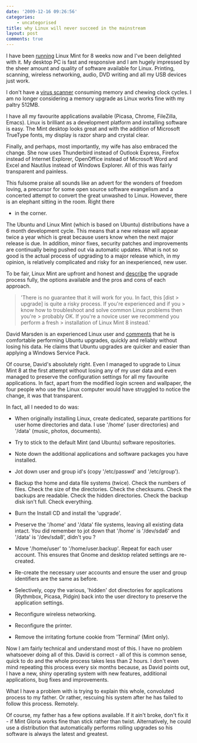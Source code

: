 ```yaml
---
date: '2009-12-16 09:26:56'
categories:
    - uncategorised
title: why Linux will never succeed in the mainstream
layout: post
comments: true
---
```


I have been
[running](http://www.nbrightside.com/blog/2009/10/14/how-i-ditched-windows-and-embraced-gloria)
Linux Mint for 8 weeks now and I've been delighted with it. My desktop
PC is fast and responsive and I am hugely impressed by the sheer
amount and quality of software available for Linux. Printing,
scanning, wireless networking, audio, DVD writing and all my USB
devices just work.

I don't have a [virus
scanner](http://www.nbrightside.com/blog/2006/07/22/so-farewell-then-nis)
consuming memory and chewing clock cycles. I am no longer considering
a memory upgrade as Linux works fine with my paltry 512MB.

I have all my favourite applications available (Picasa, Chrome,
FileZilla, Emacs).  Linux is brilliant as a development platform and
installing software is easy. The Mint desktop looks great and with the
addition of Microsoft TrueType fonts, my display is razor sharp and
crystal clear.

Finally, and perhaps, most importantly, my wife has also embraced the
change. She now uses Thunderbird instead of Outlook Express, Firefox
instead of Internet Explorer, OpenOffice instead of Microsoft Word and
Excel and Nautilus instead of Windows Explorer. All of this was fairly
transparent and painless.

This fulsome praise all sounds like an advert for the wonders of
freedom loving, a precursor for some open source software evangelism
and a concerted attempt to convert the great unwashed to
Linux. However, there is an elephant sitting in the room. Right there
- in the corner.

The Ubuntu and Linux Mint (which is based on Ubuntu) distributions
have a 6 month development cycle. This means that a new release will
appear twice a year which is great because users know when the next
major release is due. In addition, minor fixes, security patches and
improvements are continually being pushed out via automatic
updates. What is not so good is the actual process of upgrading to a
major release which, in my opinion, is relatively complicated and
risky for an inexperienced, new user.

To be fair, Linux Mint are upfront and honest and
[describe](http://www.linuxmint.com/blog/?p=1144) the upgrade process
fully, the options available and the pros and cons of each approach.
> 'There is no guarantee that it will work for you. In fact, this
[dist > upgrade] is quite a risky process. If you're experienced and
if you > know how to troubleshoot and solve common Linux problems then
you're > probably OK. If you're a novice user we recommend you perform
a fresh > installation of Linux Mint 8 instead.'

David Marsden is an experienced Linux user and
[comments](http://nbrightside.com/blog/2009/12/09/inside-the-open-source-confessional#comment-25305185)
that he is comfortable performing Ubuntu upgrades, quickly and reliably
without losing his data. He claims that Ubuntu upgrades are quicker and
easier than applying a Windows Service Pack.

Of course, David's absolutely right. Even I managed to upgrade to
Linux Mint 8 at the first attempt without losing any of my user data
and even managed to preserve the configuration settings for all my
favourite applications. In fact, apart from the modified login screen
and wallpaper, the four people who use the Linux computer would have
struggled to notice the change, it was that transparent.

In fact, all I needed to do was: 

- When originally installing Linux,
create dedicated, separate partitions for user home directories and
data. I use '/home' (user directories) and '/data' (music, photos,
documents).  

- Try to stick to the default Mint (and Ubuntu) software
repositories.  

- Note down the additional applications and software
packages you have installed.  

- Jot down user and group id's (copy
'/etc/passwd' and '/etc/group').  

- Backup the home and data file
systems (twice). Check the numbers of files. Check the size of the
directories. Check the checksums. Check the backups are
readable. Check the hidden directories. Check the backup disk isn't
full. Check everything.  

- Burn the Install CD and install the
'upgrade'.  

- Preserve the '/home' and '/data' file systems, leaving
all existing data intact. You did remember to jot down that '/home' is
'/dev/sda6' and '/data' is '/dev/sda8', didn't you ?  

- Move '/home/user' to '/home/user.backup'. Repeat for each user
account. This ensures that Gnome and desktop related settings are
re-created.  

- Re-create the necessary user accounts and ensure the
user and group identifiers are the same as before.

- Selectively, copy the various, 'hidden' dot directories for
applications (Rythmbox, Picasa, Pidgin) back into the user directory
to preserve the application settings.

- Reconfigure wireless networking.  

- Reconfigure the printer.

- Remove the irritating fortune cookie from 'Terminal' (Mint only).

Now I am fairly technical and understand most of this. I have no problem
whatsoever doing all of this. David is correct - all of this is common
sense, quick to do and the whole process takes less than 2 hours. I
don't even mind repeating this process every six months because, as
David points out, I have a new, shiny operating system with new
features, additional applications, bug fixes and improvements.

What I have a problem with is trying to explain this whole, convoluted
process to my father. Or rather, rescuing his system after he has
failed to follow this process. Remotely.

Of course, my father has a few options available. If it ain't broke,
don't fix it - if Mint Gloria works fine than stick rather than
twist. Alternatively, he could use a distribution that automatically
performs rolling upgrades so his software is always the latest and
greatest.
